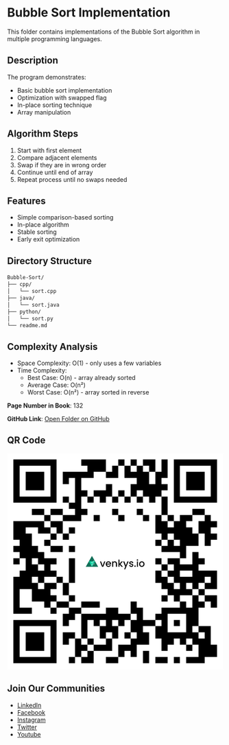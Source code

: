 # Bubble Sort Implementation

This folder contains implementations of the Bubble Sort algorithm in multiple programming languages.

## Description
The program demonstrates:
- Basic bubble sort implementation
- Optimization with swapped flag
- In-place sorting technique
- Array manipulation

## Algorithm Steps
1. Start with first element
2. Compare adjacent elements
3. Swap if they are in wrong order
4. Continue until end of array
5. Repeat process until no swaps needed

## Features
- Simple comparison-based sorting
- In-place algorithm
- Stable sorting
- Early exit optimization

## Directory Structure
```
Bubble-Sort/
├── cpp/
│   └── sort.cpp
├── java/
│   └── sort.java
├── python/
│   └── sort.py
└── readme.md
```

## Complexity Analysis
- Space Complexity: O(1) - only uses a few variables
- Time Complexity:
  - Best Case: O(n) - array already sorted
  - Average Case: O(n²)
  - Worst Case: O(n²) - array sorted in reverse

**Page Number in Book**: 132

**GitHub Link**: [Open Folder on GitHub](https://github.com/venkys-media/Venky_on_Datastructures/tree/main/sorting/Bubble-Sort)

## QR Code
![QR Code](./URL%20QR%20Code%20(20).png)

## Join Our Communities
- [LinkedIn](https://www.linkedin.com/company/venkysio)
- [Facebook](https://www.facebook.com/venkysio)
- [Instagram](https://www.instagram.com/venkys.io)
- [Twitter](https://twitter.com/iovenkys)
- [Youtube](https://www.youtube.com/@CoreCodersNetwork)